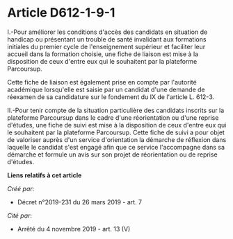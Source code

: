 # Article D612-1-9-1

I.-Pour améliorer les conditions d'accès des candidats en situation de handicap ou présentant un trouble de santé invalidant
aux formations initiales du premier cycle de l'enseignement supérieur et faciliter leur accueil dans la formation choisie,
une fiche de liaison est mise à la disposition de ceux d'entre eux qui le souhaitent par la plateforme Parcoursup.

Cette fiche de liaison est également prise en compte par l'autorité académique lorsqu'elle est saisie par un candidat d'une
demande de réexamen de sa candidature sur le fondement du IX de l'article L. 612-3.

II.-Pour tenir compte de la situation particulière des candidats inscrits sur la plateforme Parcoursup dans le cadre d'une
réorientation ou d'une reprise d'études, une fiche de suivi est mise à la disposition de ceux d'entre eux qui le souhaitent
par la plateforme Parcoursup. Cette fiche de suivi a pour objet de valoriser auprès d'un service d'orientation la démarche de
réflexion dans laquelle le candidat s'est engagé afin que ce service l'accompagne dans sa démarche et formule un avis sur son
projet de réorientation ou de reprise d'études.

**Liens relatifs à cet article**

_Créé par_:

  - Décret n°2019-231 du 26 mars 2019 - art. 7

_Cité par_:

  - Arrêté du 4 novembre 2019 - art. 13 (V)
